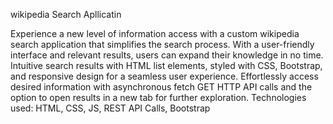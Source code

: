 wikipedia Search Apllicatin 

Experience a new level of information access with a custom wikipedia search application that simplifies the
search process. With a user-friendly interface and relevant results, users can expand their knowledge in no time.
 Intuitive search results with HTML list elements, styled with CSS, Bootstrap, and responsive design for
a seamless user experience.
 Effortlessly access desired information with asynchronous fetch GET HTTP API calls and the option to
open results in a new tab for further exploration.
Technologies used: HTML, CSS, JS, REST API Calls, Bootstrap
